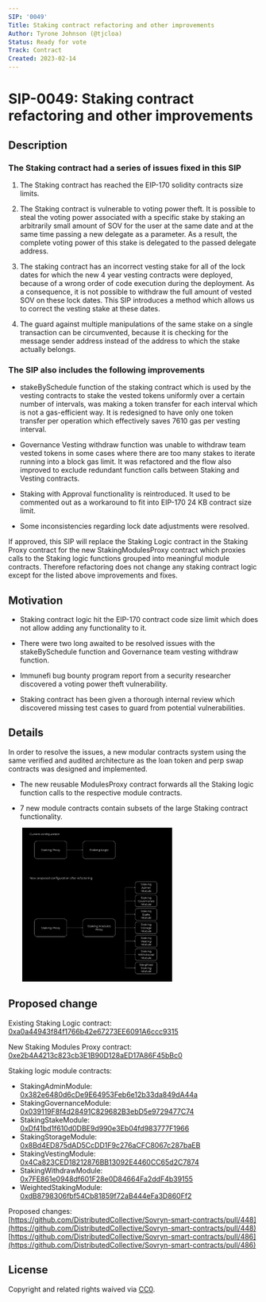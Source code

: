```yaml
---
SIP: '0049'
Title: Staking contract refactoring and other improvements
Author: Tyrone Johnson (@tjcloa)
Status: Ready for vote
Track: Contract
Created: 2023-02-14
---
```


# SIP-0049: Staking contract refactoring and other improvements  

## Description  

### The Staking contract had a series of issues fixed in this SIP  

1. The Staking contract has reached the EIP-170 solidity contracts size limits.  
  
2. The Staking contract is vulnerable to voting power theft. It is possible to steal the voting power associated with a specific stake by staking an arbitrarily small amount of SOV for the user at the same date and at the same time passing a new delegate as a parameter. As a result, the complete voting power of this stake is delegated to the passed delegate address.  
  
3. The staking contract has an incorrect vesting stake for all of the lock dates for which the new 4 year vesting contracts were deployed, because of a wrong order of code execution during the deployment. As a consequence, it is not possible to withdraw the full amount of vested SOV on these lock dates. This SIP introduces a method which allows us to correct the vesting stake at these dates.  
  
4. The guard against multiple manipulations of the same stake on a single transaction can be circumvented, because it is checking for the message sender address instead of the address to which the stake actually belongs. 
  
### The SIP also includes the following improvements  

- stakeBySchedule function of the staking contract which is used by the vesting contracts to stake the vested tokens uniformly over a certain number of intervals, was making a token transfer for each interval which is not a gas-efficient way. It is redesigned to have only one token transfer per operation which effectively saves 7610 gas per vesting interval.
  
- Governance Vesting withdraw function was unable to withdraw team vested tokens in some cases where there are too many stakes to iterate running into a block gas limit. It was refactored and the flow also improved to exclude redundant function calls between Staking and Vesting contracts.

- Staking with Approval functionality is reintroduced. It used to be commented out as a workaround to fit into EIP-170 24 KB contract size limit.

- Some inconsistencies regarding lock date adjustments were resolved.

If approved, this SIP will replace the Staking Logic contract in the Staking Proxy contract for the new StakingModulesProxy contract which proxies  calls to the Staking logic functions grouped into meaningful module contracts. Therefore refactoring does not change any staking contract logic except for the listed above improvements and fixes.


## Motivation

- Staking contract logic hit the EIP-170 contract code size limit which does not allow adding any functionality to it.  

- There were two long awaited to be resolved issues with the stakeBySchedule function and Governance team vesting withdraw function.  

- Immunefi bug bounty program report from a security researcher discovered a voting power theft vulnerability. 

- Staking contract has been given a thorough internal review which discovered missing test cases to guard from potential vulnerabilities.


## Details

In order to resolve the issues, a new modular contracts system using the same verified and audited architecture as the loan token and perp swap contracts was designed and implemented.  

- The new reusable ModulesProxy contract forwards all the Staking logic function calls to the respective module contracts.

- 7 new module contracts contain subsets of the large Staking contract functionality.

&nbsp;&nbsp;&nbsp;&nbsp;&nbsp;&nbsp;&nbsp;<img src="images/StakingContractDesignChange.svg" alt="Staking Contract Design Change" width="60%"/>

## Proposed change  

Existing Staking Logic contract: [0xa0a44943f84f1766b42e67273EE6091A6ccc9315](https://explorer.rsk.co/address/0xa0a44943f84f1766b42e67273ee6091a6ccc9315)
  
New Staking Modules Proxy contract: [0xe2b4A4213c823cb3E1B90D128aED17A86F45bBc0](https://explorer.rsk.co/address/0xe2b4a4213c823cb3e1b90d128aed17a86f45bbc0)

Staking logic module contracts: 
- StakingAdminModule: [0x382e6480d6cDe9E64953Feb6e12b33da849dA44a](https://explorer.rsk.co/address/0x382e6480d6cde9e64953feb6e12b33da849da44a)  
- StakingGovernanceModule: [0x039119F8f4d28491C829682B3ebD5e9729477C74](https://explorer.rsk.co/address/0x039119f8f4d28491c829682b3ebd5e9729477c74)  
- StakingStakeModule: [0xDf41bd1f610d0DBE9d990e3Eb04fd983777F1966](https://explorer.rsk.co/address/0xdf41bd1f610d0dbe9d990e3eb04fd983777f1966)  
- StakingStorageModule: [0x8Bd4ED875dAD5CcDD1F9c276aCFC8067c287baEB](https://explorer.rsk.co/address/0x8bd4ed875dad5ccdd1f9c276acfc8067c287baeb)  
- StakingVestingModule: [0x4Ca823CED18212876BB13092E4460CC65d2C7874](https://explorer.rsk.co/address/0x4ca823ced18212876bb13092e4460cc65d2c7874)  
- StakingWithdrawModule: [0x7FE861e0948df601F28e0D84664Fa2ddF4b39155](https://explorer.rsk.co/address/0x7fe861e0948df601f28e0d84664fa2ddf4b39155)  
- WeightedStakingModule: [0xdB8798306fbf54Cb81859f72aB444eFa3D860Ff2](https://explorer.rsk.co/address/0xdb8798306fbf54cb81859f72ab444efa3d860ff2)  


Proposed changes:  
[https://github.com/DistributedCollective/Sovryn-smart-contracts/pull/448](https://github.com/DistributedCollective/Sovryn-smart-contracts/pull/448)  
[https://github.com/DistributedCollective/Sovryn-smart-contracts/pull/486](https://github.com/DistributedCollective/Sovryn-smart-contracts/pull/486)

## License
Copyright and related rights waived via [CC0](https://creativecommons.org/publicdomain/zero/1.0/).
